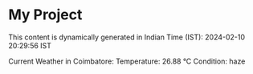# My Project

This content is dynamically generated in Indian Time (IST): 2024-02-10 20:29:56 IST


Current Weather in Coimbatore:
Temperature: 26.88 °C
Condition: haze
